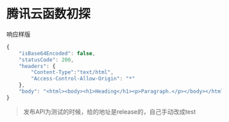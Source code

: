 # 腾讯云函数初探

响应样版

```js
{
    "isBase64Encoded": false,
    "statusCode": 200,
    "headers": {
        "Content-Type":"text/html",
        "Access-Control-Allow-Origin": "*"
    },
    "body": "<html><body><h1>Heading</h1><p>Paragraph.</p></body></html>"
}
```

>  发布API为测试的时候，给的地址是release的，自己手动改成test
